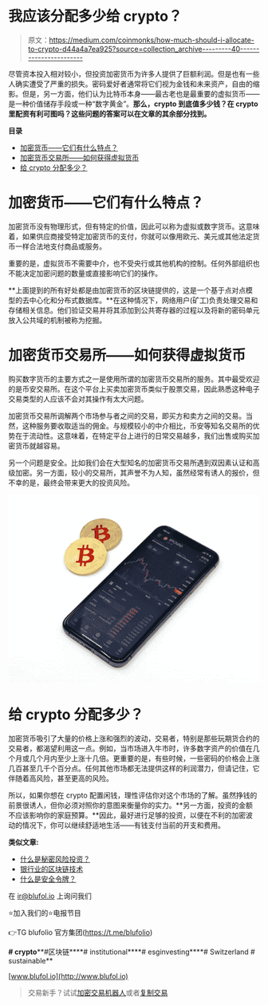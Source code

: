# 我应该分配多少给 crypto？

> 原文：<https://medium.com/coinmonks/how-much-should-i-allocate-to-crypto-d44a4a7ea925?source=collection_archive---------40----------------------->

尽管资本投入相对较小，但投资加密货币为许多人提供了巨额利润。但是也有一些人确实遭受了严重的损失。密码爱好者通常将它们视为金钱和未来资产，自由的缩影。但是，另一方面，他们认为比特币本身——最古老也是最重要的虚拟货币——是一种价值储存手段或一种“数字黄金”。**那么，crypto 到底值多少钱？在 crypto 里配资有利可图吗？这些问题的答案可以在文章的其余部分找到。**

**目录**

*   [加密货币——它们有什么特点？](https://blufol.io/how-much-should-i-allocate-to-crypto/#1)
*   [加密货币交易所——如何获得虚拟货币](https://blufol.io/how-much-should-i-allocate-to-crypto/#2)
*   [给 crypto 分配多少？](https://blufol.io/how-much-should-i-allocate-to-crypto/#3)

# 加密货币——它们有什么特点？

加密货币没有物理形式，但有特定的价值，因此可以称为虚拟或数字货币。这意味着，如果供应商接受特定加密货币的支付，你就可以像用欧元、美元或其他法定货币一样合法地支付商品或服务。

重要的是，虚拟货币不需要中介，也不受央行或其他机构的控制。任何外部组织也不能决定加密问题的数量或直接影响它们的操作。

**上面提到的所有好处都是由加密货币的区块链提供的，这是一个基于点对点模型的去中心化和分布式数据库。**在这种情况下，网络用户(矿工)负责处理交易和存储相关信息。他们验证交易并将其添加到公共寄存器的过程以及将新的密码单元放入公共域的机制被称为挖掘。

# 加密货币交易所——如何获得虚拟货币

购买数字货币的主要方式之一是使用所谓的加密货币交易所的服务。其中最受欢迎的是币安交易所。在这个平台上买卖加密货币类似于股票交易，因此熟悉这种电子交易类型的人应该不会对其操作有太大问题。

加密货币交易所调解两个市场参与者之间的交易，即买方和卖方之间的交易。当然，这种服务要收取适当的佣金。与规模较小的中介相比，币安等知名交易所的优势在于流动性。这意味着，在特定平台上进行的日常交易越多，我们出售或购买加密货币就越容易。

另一个问题是安全。比如我们会在大型知名的加密货币交易所遇到双因素认证和高级加密。另一方面，较小的交易所，其声誉不为人知，虽然经常有诱人的报价，但不幸的是，最终会带来更大的投资风险。

![](img/6b73ebc4e7c2f8070df032a45e001be2.png)

# 给 crypto 分配多少？

加密货币吸引了大量的价格上涨和强烈的波动，交易者，特别是那些玩期货合约的交易者，都渴望利用这一点。例如，当市场进入牛市时，许多数字资产的价值在几个月或几个月内至少上涨十几倍。更重要的是，有些时候，一些密码的价格会上涨几百甚至几千个百分点。任何其他市场都无法提供这样的利润潜力，但请记住，它伴随着高风险，甚至更高的风险。

所以，如果你想在 crypto 配置闲钱，理性评估你对这个市场的了解。虽然挣钱的前景很诱人，但你必须对照你的意图来衡量你的实力。**另一方面，投资的金额不应该影响你的家庭预算。**因此，最好进行足够的投资，以便在不利的加密波动的情况下，你可以继续舒适地生活——有钱支付当前的开支和费用。

**类似文章:**

*   [什么是秘密风险投资？](https://blufol.io/what-is-a-crypto-venture-capital/)
*   [银行业的区块链技术](https://blufol.io/blockchain-technology-in-banking/)
*   [什么是安全令牌？](https://blufol.io/what-is-a-security-token/)

在 ir@blufol.io 上询问我们

⭐️加入我们的⭐️电报节目

👉TG blufolio 官方集团(https://t.me/blufolio)

**# crypto****#区块链****# institutional****# esginvesting****# Switzerland # sustainable**

[www.blufol.io](http://www.blufol.io)

> 交易新手？试试[加密交易机器人](/coinmonks/crypto-trading-bot-c2ffce8acb2a)或者[复制交易](/coinmonks/top-10-crypto-copy-trading-platforms-for-beginners-d0c37c7d698c)